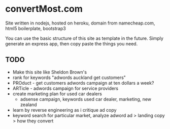 # convertMost.com
Site written in nodejs, hosted on heroku, domain from namecheap.com, html5 boilerplate, bootstrap3

You can use the basic structure of this site as template in the future. Simply generate an express app, then copy paste the things you need.

## TODO
+ Make this site like Sheldon Brown's
+ rank for keywords "adwords auckland get customers"
+ PROduct - get customers adwords campaign at ten dollars a week?
+ ARTicle - adwords campaign for service providers
+ create marketing plan for used car dealers
    * adsense campaign, keywords used car dealer, marketing, new zealand
+ learn by reverse engineering as i critique ad copy
+ keyword search for particular market, analyze adword ad > landing copy > how they convert
